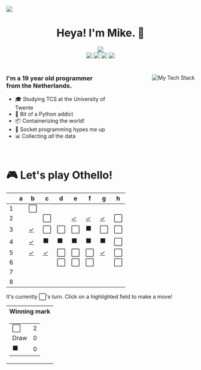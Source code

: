 ![](https://hit.yhype.me/github/profile?user_id=32306794)  <!-- YHYPE hit counter -->
<div align="center">
  <h1>Heya! I'm Mike. 👋</h1>
  
  <img src="https://wakatime.com/badge/user/9555cc8c-3be5-4d08-afde-58be2d556fb0.svg">
  <br>
  <img src="https://img.shields.io/badge/-Wear%20OS-4285F4?style=for-the-badge&logo=wear-os&logoColor=white">
  <img src="https://img.shields.io/badge/Pop!_OS-48B9C7?style=for-the-badge&logo=Pop!_OS&logoColor=white">
  <img src="https://img.shields.io/badge/lineageos-167C80?style=for-the-badge&logo=lineageos&logoColor=white">
  <img src="https://img.shields.io/badge/espressif-E7352C?style=for-the-badge&logo=espressif&logoColor=white">
</div>

<br/>

<div>
  <img align="right" src="https://github-readme-tech-stack.vercel.app/api/cards?title=My%20Favourite%20Technologies&lineHeight=30&lineCount=3&theme=catppuccin_macchiato&hideTitle=true&line1=python,Python,3776AB;nim,Nim,FFE953;javascript,JavaScript,F7DF1E;openjdk,Java,FFFFFF;&line2=podman,Podman,892CA0;nginx,Nginx,009639;linux,Linux,FCC624;wireguard,Wireguard,88171A;&line3=Pop!_OS,Pop!_OS,48B9C7;android,Android,3DDC84;magisk,Magisk,00AF9C;gnome,Gnome,4A86CF;" alt="My Tech Stack" />
  
  <h3 align="left" style="width: 50%">
    I'm a 19 year old programmer from the Netherlands.
  </h3>
  <ul  style="width: 50%">
    <li>🎓️ Studying TCS at the University of Twente</li>
    <li>🐍 Bit of a Python addict</li>
    <li>📦 Containerizing the world!</li>
    <li>🧦 Socket programming hypes me up</li>
    <li>📊 Collecting <i>all</i> the data</li>
  </ul>
</div>

<br>

<div align="left">
  <h1>🎮 Let's play Othello!</h1>
  
<!-- START GAME -->
| |a|b|c|d|e|f|g|h|
|-|-|-|-|-|-|-|-|-|
|1| |⬜| | | | | | |
|2| | |⬜| |[✓](https://github.com/DismissedGuy/dismissedguy/issues/new?title=Othello%7Cmove%7Ce2)|[✓](https://github.com/DismissedGuy/dismissedguy/issues/new?title=Othello%7Cmove%7Cf2)|[✓](https://github.com/DismissedGuy/dismissedguy/issues/new?title=Othello%7Cmove%7Cg2)|⬜|
|3| |[✓](https://github.com/DismissedGuy/dismissedguy/issues/new?title=Othello%7Cmove%7Cb3)|⬜|⬜|⬜|⬛|⬜|⬜|
|4| |[✓](https://github.com/DismissedGuy/dismissedguy/issues/new?title=Othello%7Cmove%7Cb4)|⬛|⬛|⬛|⬛|⬛|⬜|
|5| |[✓](https://github.com/DismissedGuy/dismissedguy/issues/new?title=Othello%7Cmove%7Cb5)|[✓](https://github.com/DismissedGuy/dismissedguy/issues/new?title=Othello%7Cmove%7Cc5)|⬜|⬜|⬜|[✓](https://github.com/DismissedGuy/dismissedguy/issues/new?title=Othello%7Cmove%7Cg5)|⬜|
|6| | | |⬜|⬜|⬜| |⬜|
|7| | | | | | | | |
|8| | | | | | | | |

It's currently ⬜'s turn. Click on a highlighted field to make a move!

<table>
<tr>
<th>Winning mark</th>
</tr><tr>
<td>

<table>
<tr><td>⬜</td><td>2</td></tr>
<tr><td>Draw</td><td>0</td></tr>
<tr><td>⬛</td><td>0</td></tr>
</table>

</td>
</tr>
</table>